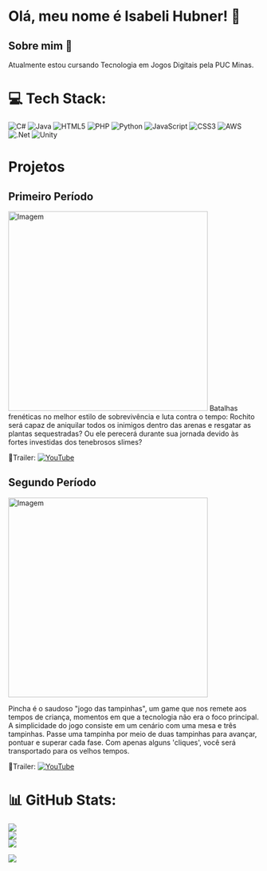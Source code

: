 # Olá, meu nome é Isabeli Hubner! 👋

## Sobre mim 💫
Atualmente estou cursando Tecnologia em Jogos Digitais pela PUC Minas. 

# 💻 Tech Stack:
![C#](https://img.shields.io/badge/c%23-%23239120.svg?style=for-the-badge&logo=csharp&logoColor=white) ![Java](https://img.shields.io/badge/java-%23ED8B00.svg?style=for-the-badge&logo=openjdk&logoColor=white) ![HTML5](https://img.shields.io/badge/html5-%23E34F26.svg?style=for-the-badge&logo=html5&logoColor=white) ![PHP](https://img.shields.io/badge/php-%23777BB4.svg?style=for-the-badge&logo=php&logoColor=white) ![Python](https://img.shields.io/badge/python-3670A0?style=for-the-badge&logo=python&logoColor=ffdd54) ![JavaScript](https://img.shields.io/badge/javascript-%23323330.svg?style=for-the-badge&logo=javascript&logoColor=%23F7DF1E) ![CSS3](https://img.shields.io/badge/css3-%231572B6.svg?style=for-the-badge&logo=css3&logoColor=white) ![AWS](https://img.shields.io/badge/AWS-%23FF9900.svg?style=for-the-badge&logo=amazon-aws&logoColor=white) ![.Net](https://img.shields.io/badge/.NET-5C2D91?style=for-the-badge&logo=.net&logoColor=white) ![Unity](https://img.shields.io/badge/unity-%23000000.svg?style=for-the-badge&logo=unity&logoColor=white)

# Projetos 
## Primeiro Período
<img src="https://drive.google.com/uc?export=view&id=1SgRFo2BiGtwrL61jvAuJ7L50aPK8XAqX" alt="Imagem" width="400"/> 
Batalhas frenéticas no melhor estilo de sobrevivência e luta contra o tempo: Rochito será capaz de aniquilar todos os inimigos dentro das arenas e resgatar as plantas sequestradas? Ou ele perecerá durante sua jornada devido às fortes investidas dos tenebrosos slimes?

🔗Trailer: [![YouTube](https://img.shields.io/badge/YouTube-%23FF0000.svg?logo=YouTube&logoColor=white)](https://www.youtube.com/watch?v=ItZx8A8yeic)

## Segundo Período
<img src="https://drive.google.com/uc?export=view&id=1yNfwvGbFAR6RvviS4yXDzrRiATEXdzse" alt="Imagem" width="400"/>


Pincha é o saudoso "jogo das tampinhas", um game que nos remete aos tempos de criança, momentos em que a tecnologia não era o foco principal. A simplicidade do jogo consiste em um cenário com uma mesa e três tampinhas.
Passe uma tampinha por meio de duas tampinhas para avançar, pontuar e superar cada fase. Com apenas alguns 'cliques', você será transportado para os velhos tempos.

🔗Trailer: [![YouTube](https://img.shields.io/badge/YouTube-%23FF0000.svg?logo=YouTube&logoColor=white)](https://www.youtube.com/watch?v=1D_Y15rjCgo)

# 📊 GitHub Stats:
![](https://github-readme-stats.vercel.app/api?username=IsabeliHubner&theme=dark&hide_border=false&include_all_commits=false&count_private=false)<br/>
![](https://nirzak-streak-stats.vercel.app/?user=IsabeliHubner&theme=dark&hide_border=false)<br/>
![](https://github-readme-stats.vercel.app/api/top-langs/?username=IsabeliHubner&theme=dark&hide_border=false&include_all_commits=false&count_private=false&layout=compact)

[![](https://visitcount.itsvg.in/api?id=IsabeliHubner&icon=0&color=0)](https://visitcount.itsvg.in)
